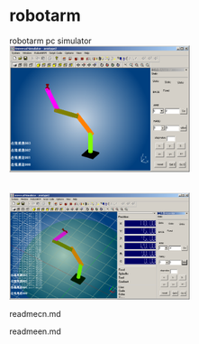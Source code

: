 # robotarm
robotarm pc simulator
<br>
<img src="01.png" width='320'>
<br><br><br>
<img src='04.png' width='320'>


readmecn.md

readmeen.md